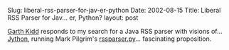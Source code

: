 Slug: liberal-rss-parser-for-jav-er-python
Date: 2002-08-15
Title: Liberal RSS Parser for Jav... er, Python?
layout: post

<a href="http://www.deadlybloodyserious.com/">Garth Kidd</a> responds to my search for a Java RSS parser with visions of... <a href="http://www.jython.org/">Jython</a>, running Mark Pilgrim&#39;s <a href="http://diveintomark.org/projects/misc/rssparser.py.txt">rssparser.py</a>... fascinating proposition.
